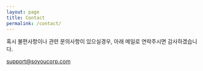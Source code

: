 ```yaml
---
layout: page
title: Contact
permalink: /contact/
---
```


혹시 불편사항이나 관련 문의사항이 있으실경우, 아래 메일로 연락주시면 감사하겠습니다.

[support@soyoucorp.com](mailto:support@soyoucorp.com)
